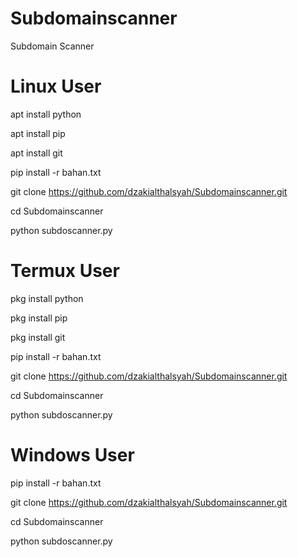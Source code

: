 # Subdomainscanner
Subdomain Scanner

# Linux User
apt install python

apt install pip

apt install git

pip install -r bahan.txt

git clone https://github.com/dzakialthalsyah/Subdomainscanner.git

cd Subdomainscanner

python subdoscanner.py

# Termux User
pkg install python

pkg install pip

pkg install git

pip install -r bahan.txt

git clone https://github.com/dzakialthalsyah/Subdomainscanner.git

cd Subdomainscanner

python subdoscanner.py

# Windows User
pip install -r bahan.txt

git clone https://github.com/dzakialthalsyah/Subdomainscanner.git

cd Subdomainscanner

python subdoscanner.py



